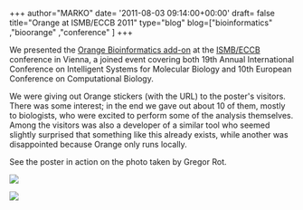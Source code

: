 +++
author="MARKO"
date= '2011-08-03 09:14:00+00:00'
draft= false
title="Orange at ISMB/ECCB 2011"
type="blog"
blog=["bioinformatics" ,"bioorange" ,"conference" ]
+++

We presented the [Orange Bioinformatics add-on](/bio/) at the [ISMB/ECCB](http://www.iscb.org/ismbeccb2011/) conference in Vienna, a joined event covering both 19th Annual International Conference on Intelligent Systems for Molecular Biology and 10th European Conference on Computational Biology.

We were giving out Orange stickers (with the URL) to the poster's visitors. There was some interest; in the end we gave out about 10 of them, mostly to biologists, who were excited to perform some of the analysis themselves. Among the visitors was also a developer of a similar tool who seemed slightly surprised that something like this already exists, while another was disappointed because Orange only runs locally.

See the poster in action on the photo taken by Gregor Rot.

![](/images/2011/08/03/orange-poster-pic.png__160x160_q95_crop.jpg)

![](/images/2011/08/03/slika_poster.jpg__160x160_q95_crop.jpg)
